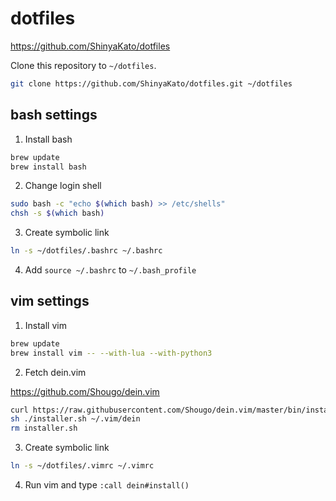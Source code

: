 # dotfiles

https://github.com/ShinyaKato/dotfiles

Clone this repository to `~/dotfiles`.

```bash
git clone https://github.com/ShinyaKato/dotfiles.git ~/dotfiles
```


## bash settings

1. Install bash

```bash
brew update
brew install bash
```

2. Change login shell

```bash
sudo bash -c "echo $(which bash) >> /etc/shells"
chsh -s $(which bash)
```

3. Create symbolic link

```bash
ln -s ~/dotfiles/.bashrc ~/.bashrc
```

4. Add `source ~/.bashrc` to `~/.bash_profile`


## vim settings

1. Install vim

```bash
brew update
brew install vim -- --with-lua --with-python3
```

2. Fetch dein.vim

https://github.com/Shougo/dein.vim

```bash
curl https://raw.githubusercontent.com/Shougo/dein.vim/master/bin/installer.sh > installer.sh
sh ./installer.sh ~/.vim/dein
rm installer.sh
```

3. Create symbolic link

```bash
ln -s ~/dotfiles/.vimrc ~/.vimrc
```

4. Run vim and type `:call dein#install()`
